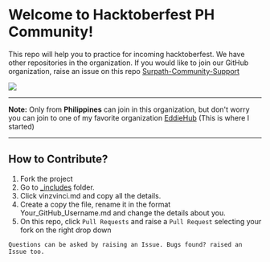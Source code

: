 # Welcome to Hacktoberfest PH Community! 
This repo will help you to practice for incoming hacktoberfest. We have other repositories in the organization. If you would like to join our GitHub organization, raise an issue on this repo <a href="https://github.com/Surpath-Community/Surpath-Community-Support">Surpath-Community-Support</a>

<img src="https://user-images.githubusercontent.com/73097560/102705814-8b1fb180-42c6-11eb-89ec-a74cb17f84dc.png">

<hr>

**Note:** Only from **Philippines** can join in this organization, but don't worry you can join to one of my favorite organization <a href="https://github.com/EddieJaoudeCommunity/support">EddieHub</a> (This is where I started)

<hr>

## How to Contribute?
1. Fork the project
2. Go to <a href="https://github.com/surpathcommunity/surpath-member-info/tree/main/_includes">_includes</a> folder.
3. Click vinzvinci.md and copy all the details.
4. Create a copy the file, rename it in the format Your_GitHub_Username.md and change the details about you.
5. On this repo, click `Pull Requests` and raise a `Pull Request` selecting your fork on the right drop down

```
Questions can be asked by raising an Issue. Bugs found? raised an Issue too.
```
